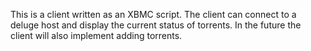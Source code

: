This is a client written as an XBMC script. The client can connect to a deluge host and display the current status of torrents. In the future the client will also implement adding torrents.